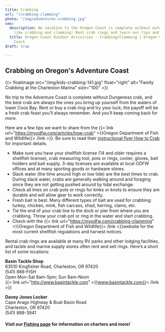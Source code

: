 ```yaml
---
title: Crabbing
url: "/crabbing-clamming"
photo: "/img/adventures-crabbing.jpg"
seo:
  description: No vacation to the Oregon Coast is complete without outdoor activities
    like crabbing and clamming! Rent crab rings and learn our tips and tricks!
  title: Oregon Coast Outdoor Activities - Crabbing/Clamming | Oregon's Adventure
    Coast
draft: true

---
```

## Crabbing on Oregon's Adventure Coast

{{< floatimage src="/img/kids-crabbing-141.jpg" float="right" alt="Family Crabbing at the Charleston Marina" size="100" >}}

No trip to the Adventure Coast is complete without Dungeness crab, and the best crab are always the ones you bring up yourself from the waters of lower Coos Bay. Rent or buy a crab ring and try your luck; the payoff will be a fresh crab feast you’ll always remember. And you’ll keep coming back for more.

Here are a few tips we want to share from the {{< link url="https://myodfw.com/articles/how-crab" >}}Oregon Department of Fish and Wildlife{{< /link >}}. Be sure to read their [instructional flyer How to Crab](https://www.dfw.state.or.us/resources/fishing/docs/CrabbingFlyer.pdf) for important details.

* Make sure you have your shellfish license (14 and older requires a shellfish license), crab measuring tool, pots or rings, cooler, gloves, bait holders and bait supply. 3-day licenses are available at local ODFW offices and at many sporting goods or hardware stores.
* Slack water (the time around high or low tide) are the best times to crab. During slack water, crabs are generally walking around and foraging since they are not getting pushed around by tidal exchange.
* Check all lines on crab pots or rings for kinks or knots to ensure they are durable and will allow gear to work correctly.
* Fresh bait is best. Many different types of bait are used for crabbing: turkey, chicken, mink, fish carcass, shad, herring, clams, etc.
* Tie the end of your crab line to the dock or pier from where you are crabbing. Throw your crab pot or ring in the water and start crabbing.
* Check with the {{< link url="https://myodfw.com/crabbing-clamming" >}}Oregon Department of Fish and Wildlife{{< /link >}}website for the most current shellfish regulations and harvest notices.

Rental crab rings are available at many RV parks and other lodging facilities, and tackle and marine supply stores often rent and sell rings. Here’s a short list of some locations:

**Basin Tackle Shop**  
63510 Kingfisher Road, Charleston, OR 97420  
(541) 888-FISH  
Open Mon-Sat 8am-5pm; Sun 8am-Noon  
{{< link url="http://www.basintackle.com" >}}www.basintackle.com{{< /link >}}

**Davey Jones Locker**  
Cape Arago Highway & Boat Basin Road  
Charleston, OR 97420  
(541) 888-3941

#### Visit our [**Fishing page**](/fishing/) for information on charters and more!